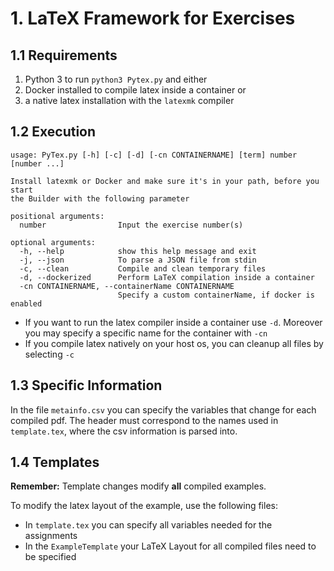 # 1. LaTeX Framework for Exercises

## 1.1 Requirements

1. Python 3 to run `python3 Pytex.py` and either
2. Docker installed to compile latex inside a container or
3. a native latex installation with the `latexmk` compiler


## 1.2 Execution

```[bash]
usage: PyTex.py [-h] [-c] [-d] [-cn CONTAINERNAME] [term] number [number ...]

Install latexmk or Docker and make sure it's in your path, before you start
the Builder with the following parameter

positional arguments:
  number                Input the exercise number(s)

optional arguments:
  -h, --help            show this help message and exit
  -j, --json            To parse a JSON file from stdin
  -c, --clean           Compile and clean temporary files
  -d, --dockerized      Perform LaTeX compilation inside a container
  -cn CONTAINERNAME, --containerName CONTAINERNAME
                        Specify a custom containerName, if docker is enabled
```

- If you want to run the latex compiler inside a container use `-d`. Moreover you may specify a specific name for the container with `-cn`
- If you compile latex natively on your host os, you can cleanup all files by selecting `-c`

## 1.3 Specific Information

In the file `metainfo.csv` you can specify the variables that change for each compiled pdf.
The header must correspond to the names used in `template.tex`, where the csv information is parsed into.

## 1.4 Templates

**Remember:** Template changes modify **all** compiled examples.

To modify the latex layout of the example, use the following files:

- In `template.tex` you can specify all variables needed for the assignments
- In the `ExampleTemplate` your LaTeX Layout for all compiled files need to be specified
